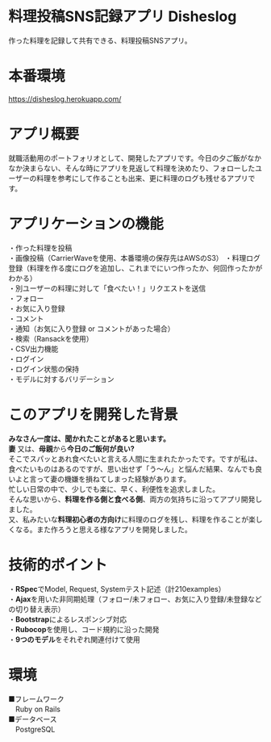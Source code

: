 # 料理投稿SNS記録アプリ Disheslog  
作った料理を記録して共有できる、料理投稿SNSアプリ。  

# 本番環境  
https://disheslog.herokuapp.com/  

# アプリ概要  
就職活動用のポートフォリオとして、開発したアプリです。今日の夕ご飯がなかなか決まらない、そんな時にアプリを見返して料理を決めたり、フォローしたユーザーの料理を参考にして作ることも出来、更に料理のログも残せるアプリです。  

# アプリケーションの機能  
・作った料理を投稿  
・画像投稿（CarrierWaveを使用、本番環境の保存先はAWSのS3）
・料理ログ登録（料理を作る度にログを追加し、これまでにいつ作ったか、何回作ったかがわかる）  
・別ユーザーの料理に対して「食べたい！」リクエストを送信  
・フォロー  
・お気に入り登録  
・コメント  
・通知（お気に入り登録 or コメントがあった場合）  
・検索（Ransackを使用）  
・CSV出力機能  
・ログイン  
・ログイン状態の保持  
・モデルに対するバリデーション  

# このアプリを開発した背景  
**みなさん一度は、聞かれたことがあると思います。**  
**妻** 又は、**母親**から**今日のご飯何が良い?**  
そこでスパッとあれ食べたいと言える人間に生まれたかったです。ですが私は、食べたいものはあるのですが、思い出せず「う〜ん」と悩んだ結果、なんでも良いよと言って妻の機嫌を損ねてしまった経験があります。  
忙しい日常の中で、少しでも楽に、早く、利便性を追求しました。  
そんな思いから、**料理を作る側と食べる側**、両方の気持ちに沿ってアプリ開発しました。  
又、私みたいな**料理初心者の方向け**に料理のログを残し、料理を作ることが楽しくなる。また作ろうと思える様なアプリを開発しました。  

# 技術的ポイント  
・**RSpec**でModel, Request, Systemテスト記述（計210examples）  
・**Ajax**を用いた非同期処理（フォロー/未フォロー、お気に入り登録/未登録などの切り替え表示）  
・**Bootstrap**によるレスポンシブ対応  
・**Rubocop**を使用し、コード規約に沿った開発  
・**9つのモデル**をそれぞれ関連付けて使用  

# 環境
■フレームワーク  
　Ruby on Rails  
■データベース  
　PostgreSQL  


